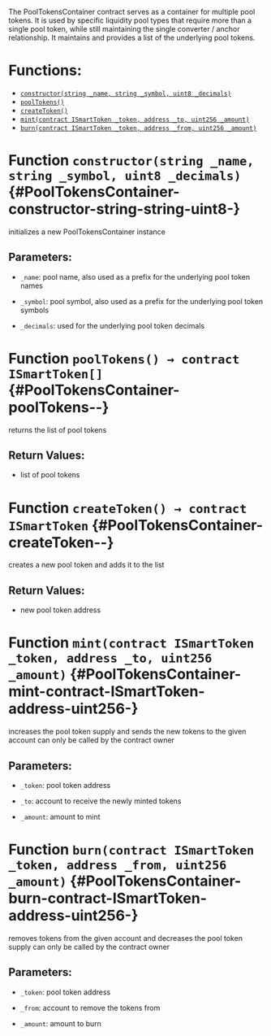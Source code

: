 The PoolTokensContainer contract serves as a container for multiple pool tokens.
It is used by specific liquidity pool types that require more than a single pool token,
while still maintaining the single converter / anchor relationship.
It maintains and provides a list of the underlying pool tokens.

# Functions:
- [`constructor(string _name, string _symbol, uint8 _decimals)`](#PoolTokensContainer-constructor-string-string-uint8-)
- [`poolTokens()`](#PoolTokensContainer-poolTokens--)
- [`createToken()`](#PoolTokensContainer-createToken--)
- [`mint(contract ISmartToken _token, address _to, uint256 _amount)`](#PoolTokensContainer-mint-contract-ISmartToken-address-uint256-)
- [`burn(contract ISmartToken _token, address _from, uint256 _amount)`](#PoolTokensContainer-burn-contract-ISmartToken-address-uint256-)


# Function `constructor(string _name, string _symbol, uint8 _decimals)` {#PoolTokensContainer-constructor-string-string-uint8-}
initializes a new PoolTokensContainer instance

## Parameters:
- `_name`:       pool name, also used as a prefix for the underlying pool token names

- `_symbol`:     pool symbol, also used as a prefix for the underlying pool token symbols

- `_decimals`:   used for the underlying pool token decimals
# Function `poolTokens() → contract ISmartToken[]` {#PoolTokensContainer-poolTokens--}
returns the list of pool tokens

## Return Values:
- list of pool tokens
# Function `createToken() → contract ISmartToken` {#PoolTokensContainer-createToken--}
creates a new pool token and adds it to the list

## Return Values:
- new pool token address
# Function `mint(contract ISmartToken _token, address _to, uint256 _amount)` {#PoolTokensContainer-mint-contract-ISmartToken-address-uint256-}
increases the pool token supply and sends the new tokens to the given account
can only be called by the contract owner

## Parameters:
- `_token`:   pool token address

- `_to`:      account to receive the newly minted tokens

- `_amount`:  amount to mint
# Function `burn(contract ISmartToken _token, address _from, uint256 _amount)` {#PoolTokensContainer-burn-contract-ISmartToken-address-uint256-}
removes tokens from the given account and decreases the pool token supply
can only be called by the contract owner

## Parameters:
- `_token`:   pool token address

- `_from`:    account to remove the tokens from

- `_amount`:  amount to burn

